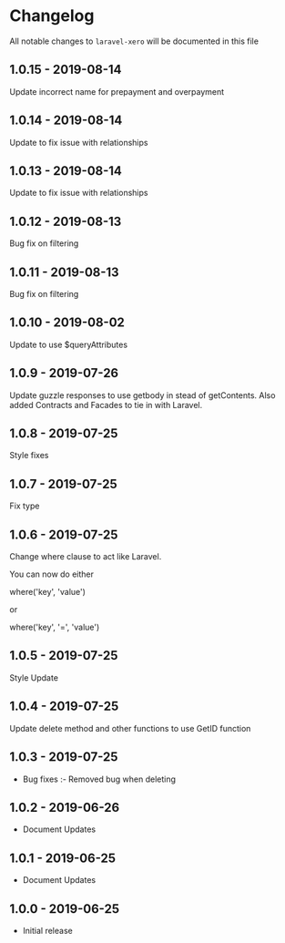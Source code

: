 # Changelog

All notable changes to `laravel-xero` will be documented in this file

## 1.0.15 - 2019-08-14

Update incorrect name for prepayment and overpayment

## 1.0.14 - 2019-08-14

Update to fix issue with relationships

## 1.0.13 - 2019-08-14

Update to fix issue with relationships

## 1.0.12 - 2019-08-13

Bug fix on filtering

## 1.0.11 - 2019-08-13

Bug fix on filtering

## 1.0.10 - 2019-08-02

Update to use $queryAttributes

## 1.0.9 - 2019-07-26

Update guzzle responses to use getbody in stead of getContents. Also added Contracts and Facades to tie in with Laravel.

## 1.0.8 - 2019-07-25

Style fixes

## 1.0.7 - 2019-07-25

Fix type

## 1.0.6 - 2019-07-25

Change where clause to act like Laravel.

You can now do either

where('key', 'value')

or

where('key', '=', 'value')

## 1.0.5 - 2019-07-25

Style Update

## 1.0.4 - 2019-07-25

Update delete method and other functions to use GetID function

## 1.0.3 - 2019-07-25

- Bug fixes :-
	Removed bug when deleting

## 1.0.2 - 2019-06-26

- Document Updates

## 1.0.1 - 2019-06-25

- Document Updates

## 1.0.0 - 2019-06-25

- Initial release
